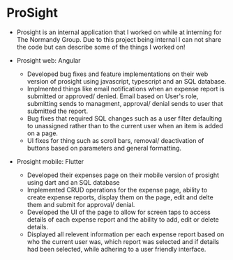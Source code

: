 # ProSight

- Prosight is an internal application that I worked on while at interning for The Normandy Group. Due to this project being internal I can not share the code but can describe some of the things I worked on!

- Prosight web: Angular
    - Developed bug fixes and feature implementations on their web version of prosight using javascript, typescript and an SQL database.
    - Implmented things like email notifications when an expense report is submitted or approved/ denied. Email based on User's role, submitting sends to managment, approval/ denial sends to user that submitted the report.
    - Bug fixes that required SQL changes such as a user filter defaulting to unassigned rather than to the current user when an item is added on a page.
    - UI fixes for thing such as scroll bars, removal/ deactivation of buttons based on parameters and general formatting. 

- Prosight mobile: Flutter
    - Developed their expenses page on their mobile version of prosight using dart and an SQL database
    - Implemented CRUD operations for the expense page, ability to create expense reports, display them on the page, edit and delte them and submit for approval/ denial.
    - Developed the UI of the page to allow for screen taps to access details of each expense report and the ability to add, edit or delete details.
    - Displayed all relevent information per each expense report based on who the current user was, which report was selected and if details had been selected, while adhering to a user friendly interface.
